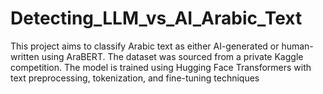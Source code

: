 # Detecting_LLM_vs_AI_Arabic_Text
This project aims to classify Arabic text as either AI-generated or human-written using AraBERT. The dataset was sourced from a private Kaggle competition. The model is trained using Hugging Face Transformers with text preprocessing, tokenization, and fine-tuning techniques
